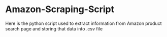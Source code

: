 # Amazon-Scraping-Script
Here is the python script used to extract information from Amazon product search page and storing that data into .csv file

